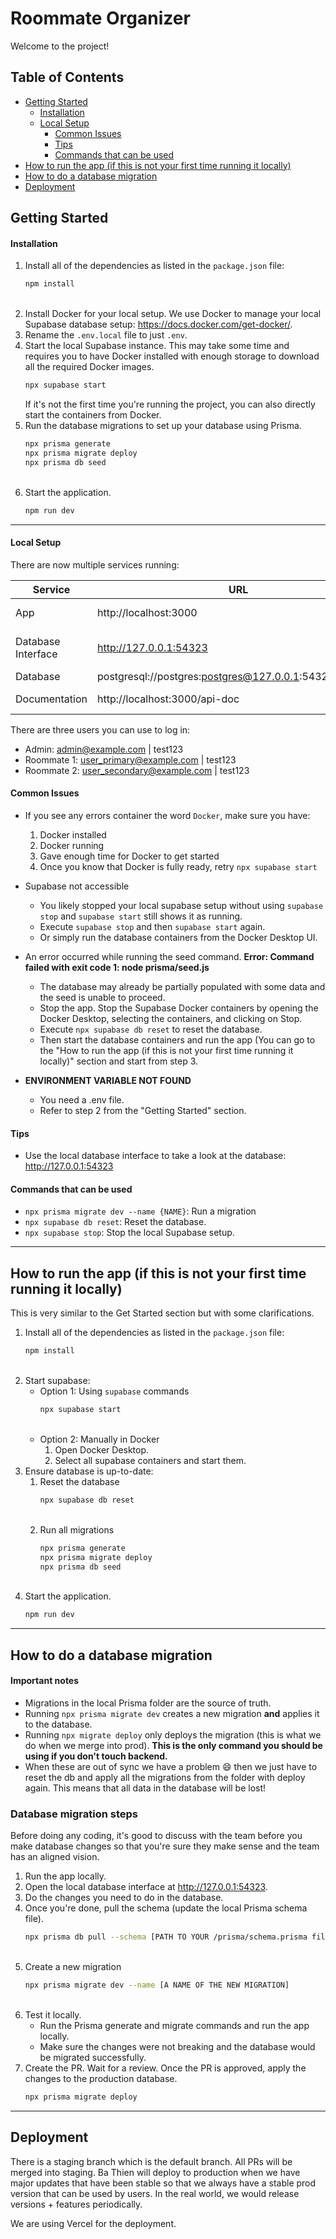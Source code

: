 # Roommate Organizer

Welcome to the project!

## Table of Contents

- [Getting Started](#getting-started)
  - [Installation](#installation)
  - [Local Setup](#local-setup)
    - [Common Issues](#common-issues)
    - [Tips](#tips)
    - [Commands that can be used](#commands-that-can-be-used)
- [How to run the app (if this is not your first time running it locally)](#how-to-run-the-app-if-this-is-not-your-first-time-running-it-locally)
- [How to do a database migration](#how-to-do-a-database-migration)
- [Deployment](#deployment)

## Getting Started

#### Installation

1. Install all of the dependencies as listed in the `package.json` file:
   ```bash
   npm install
   ```
    <br>
2. Install Docker for your local setup. We use Docker to manage your local Supabase database setup: https://docs.docker.com/get-docker/.
   <br>
3. Rename the `.env.local` file to just `.env`.
   <br>
4. Start the local Supabase instance. This may take some time and requires you to have Docker installed with enough storage to download all the required Docker images.
   ```bash
   npx supabase start
   ```
   If it's not the first time you're running the project, you can also directly start the containers from Docker.
   <br>
5. Run the database migrations to set up your database using Prisma.
   ```bash
   npx prisma generate
   npx prisma migrate deploy
   npx prisma db seed
   ```
   <br>
6. Start the application.
   ```bash
   npm run dev
   ```

---

#### Local Setup

There are now multiple services running:

| Service            | URL                                                     | Description                  |
| ------------------ | ------------------------------------------------------- | ---------------------------- |
| App                | http://localhost:3000                                   | Main application.            |
| Database Interface | http://127.0.0.1:54323                                  | Supabase database interface. |
| Database           | postgresql://postgres:postgres@127.0.0.1:54322/postgres | Database URL                 |
| Documentation      | http://localhost:3000/api-doc                           | API Documentation            |

There are three users you can use to log in:

- Admin: admin@example.com | test123
- Roommate 1: user_primary@example.com | test123
- Roommate 2: user_secondary@example.com | test123

#### Common Issues

- If you see any errors container the word `Docker`, make sure you have:

  1. Docker installed
  2. Docker running
  3. Gave enough time for Docker to get started
  4. Once you know that Docker is fully ready, retry `npx supabase start`
     <br>

- Supabase not accessible

  - You likely stopped your local supabase setup without using `supabase stop` and `supabase start` still shows it as running.
  - Execute `supabase stop` and then `supabase start` again.
  - Or simply run the database containers from the Docker Desktop UI.
    <br>

- An error occurred while running the seed command. **Error: Command failed with exit code 1: node prisma/seed.js**

  - The database may already be partially populated with some data and the seed is unable to proceed.
  - Stop the app. Stop the Supabase Docker containers by opening the Docker Desktop, selecting the containers, and clicking on Stop.
  - Execute `npx supabase db reset` to reset the database.
  - Then start the database containers and run the app (You can go to the "How to run the app (if this is not your first time running it locally)" section and start from step 3.
    <br>

- **ENVIRONMENT VARIABLE NOT FOUND**
  - You need a .env file.
  - Refer to step 2 from the "Getting Started" section.

#### Tips

- Use the local database interface to take a look at the database: http://127.0.0.1:54323

#### Commands that can be used

- `npx prisma migrate dev --name {NAME}`: Run a migration
- `npx supabase db reset`: Reset the database.
- `npx supabase stop`: Stop the local Supabase setup.

---

## How to run the app (if this is not your first time running it locally)

This is very similar to the Get Started section but with some clarifications.

1. Install all of the dependencies as listed in the `package.json` file:
   ```bash
   npm install
   ```
   <br>
2. Start supabase:
   - Option 1: Using `supabase` commands
     ```bash
     npx supabase start
     ```
     <br>
   - Option 2: Manually in Docker
     1. Open Docker Desktop.
     2. Select all supabase containers and start them.
        <br>
3. Ensure database is up-to-date:
   1. Reset the database
      ```bash
      npx supabase db reset
      ```
      <br>
   2. Run all migrations
      ```bash
      npx prisma generate
      npx prisma migrate deploy
      npx prisma db seed
      ```
      <br>
4. Start the application.
   ```bash
   npm run dev
   ```

---

## How to do a database migration

#### Important notes

- Migrations in the local Prisma folder are the source of truth.
- Running `npx prisma migrate dev` creates a new migration **and** applies it to the database.
- Running `npx migrate deploy` only deploys the migration (this is what we do when we merge into prod). **This is the only command you should be using if you don't touch backend.**
- When these are out of sync we have a problem 😄 then we just have to reset the db and apply all the migrations from the folder with deploy again. This means that all data in the database will be lost!

### Database migration steps

Before doing any coding, it's good to discuss with the team before you make database changes so that you're sure they make sense and the team has an aligned vision.

1. Run the app locally.
   <br>
2. Open the local database interface at http://127.0.0.1:54323.
   <br>
3. Do the changes you need to do in the database.
   <br>
4. Once you're done, pull the schema (update the local Prisma schema file).
   ```bash
   npx prisma db pull --schema [PATH TO YOUR /prisma/schema.prisma file]
   ```
   <br>
5. Create a new migration
   ```bash
   npx prisma migrate dev --name [A NAME OF THE NEW MIGRATION]
   ```
    <br>
6. Test it locally.
   - Run the Prisma generate and migrate commands and run the app locally.
   - Make sure the changes were not breaking and the database would be migrated successfully.
     <br>
7. Create the PR. Wait for a review. Once the PR is approved, apply the changes to the production database.
   ```bash
   npx prisma migrate deploy
   ```

---

## Deployment

There is a staging branch which is the default branch. All PRs will be merged into staging. Ba Thien will deploy to production when we have major updates that have been stable so that we always have a stable prod version that can be used by users. In the real world, we would release versions + features periodically.

We are using Vercel for the deployment.
